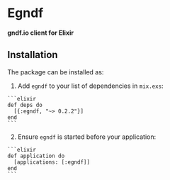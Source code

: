 # Egndf

**gndf.io client for Elixir**

## Installation

The package can be installed as:

  1. Add `egndf` to your list of dependencies in `mix.exs`:

    ```elixir
    def deps do
      [{:egndf, "~> 0.2.2"}]
    end
    ```

  2. Ensure `egndf` is started before your application:

    ```elixir
    def application do
      [applications: [:egndf]]
    end
    ```

